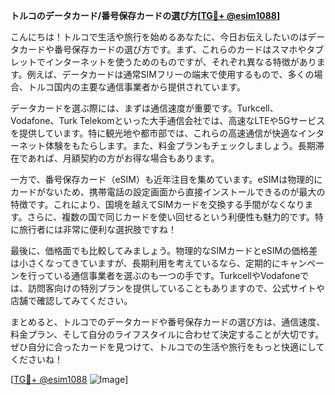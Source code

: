 **トルコのデータカード/番号保存カードの選び方[[TG💪+ @esim1088](https://t.me/s/esim1088)]**

こんにちは！トルコで生活や旅行を始めるあなたに、今日お伝えしたいのはデータカードや番号保存カードの選び方です。まず、これらのカードはスマホやタブレットでインターネットを使うためのものですが、それぞれ異なる特徴があります。例えば、データカードは通常SIMフリーの端末で使用するもので、多くの場合、トルコ国内の主要な通信事業者から提供されています。

データカードを選ぶ際には、まずは通信速度が重要です。Turkcell、Vodafone、Turk Telekomといった大手通信会社では、高速なLTEや5Gサービスを提供しています。特に観光地や都市部では、これらの高速通信が快適なインターネット体験をもたらします。また、料金プランもチェックしましょう。長期滞在であれば、月額契約の方がお得な場合もあります。

一方で、番号保存カード（eSIM）も近年注目を集めています。eSIMは物理的にカードがないため、携帯電話の設定画面から直接インストールできるのが最大の特徴です。これにより、国境を越えてSIMカードを交換する手間がなくなります。さらに、複数の国で同じカードを使い回せるという利便性も魅力的です。特に旅行者には非常に便利な選択肢ですね！

最後に、価格面でも比較してみましょう。物理的なSIMカードとeSIMの価格差は小さくなってきていますが、長期利用を考えているなら、定期的にキャンペーンを行っている通信事業者を選ぶのも一つの手です。TurkcellやVodafoneでは、訪問客向けの特別プランを提供していることもありますので、公式サイトや店舗で確認してみてください。

まとめると、トルコでのデータカードや番号保存カードの選び方は、通信速度、料金プラン、そして自分のライフスタイルに合わせて決定することが大切です。ぜひ自分に合ったカードを見つけて、トルコでの生活や旅行をもっと快適にしてくださいね！

[[TG💪+ @esim1088](https://t.me/s/esim1088) ![Image](https://i.postimg.cc/Y0z9fWf4/image.png)]